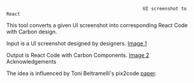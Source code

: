                                                       UI screenshot to React

This tool converts a given UI screenshot into corresponding React Code with Carbon design.

Input is a UI screenshot designed by designers.
[Image 1](https://github.com/sourabhk19/UI-screenshot-to-React-/blob/master/README_images/react_code.PNG)

Output is React Code with Carbon Components.
[Image 2](https://github.com/sourabhk19/UI-screenshot-to-React-/blob/master/README_images/z5.PNG)
Acknowledgements

The idea is influenced by Toni Beltramelli's pix2code [paper](https://arxiv.org/abs/1705.07962).
